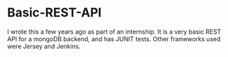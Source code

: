 # Basic-REST-API
I wrote this a few years ago as part of an internship. It is a very basic REST API for a mongoDB backend, and has JUNIT tests. Other frameworks used were Jersey and Jenkins.
